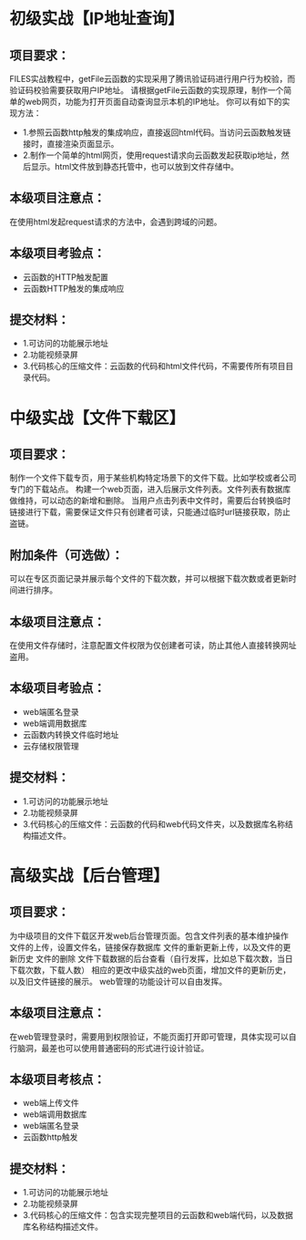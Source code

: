 # 初级实战【IP地址查询】
## 项目要求：
FILES实战教程中，getFile云函数的实现采用了腾讯验证码进行用户行为校验，而验证码校验需要获取用户IP地址。
请根据getFile云函数的实现原理，制作一个简单的web网页，功能为打开页面自动查询显示本机的IP地址。
你可以有如下的实现方法：
- 1.参照云函数http触发的集成响应，直接返回html代码。当访问云函数触发链接时，直接渲染页面显示。
- 2.制作一个简单的html网页，使用request请求向云函数发起获取ip地址，然后显示。html文件放到静态托管中，也可以放到文件存储中。
## 本级项目注意点：
在使用html发起request请求的方法中，会遇到跨域的问题。
## 本级项目考验点：
- 云函数的HTTP触发配置
- 云函数HTTP触发的集成响应
## 提交材料：
- 1.可访问的功能展示地址
- 2.功能视频录屏
- 3.代码核心的压缩文件：云函数的代码和html文件代码，不需要传所有项目目录代码。

# 中级实战【文件下载区】
## 项目要求：
制作一个文件下载专页，用于某些机构特定场景下的文件下载。比如学校或者公司专门的下载站点。
构建一个web页面，进入后展示文件列表。文件列表有数据库做维持，可以动态的新增和删除。
当用户点击列表中文件时，需要后台转换临时链接进行下载，需要保证文件只有创建者可读，只能通过临时url链接获取，防止盗链。
## 附加条件（可选做）：
可以在专区页面记录并展示每个文件的下载次数，并可以根据下载次数或者更新时间进行排序。
## 本级项目注意点：
在使用文件存储时，注意配置文件权限为仅创建者可读，防止其他人直接转换网址盗用。
## 本级项目考验点：
- web端匿名登录
- web端调用数据库
- 云函数内转换文件临时地址
- 云存储权限管理
## 提交材料：
- 1.可访问的功能展示地址
- 2.功能视频录屏
- 3.代码核心的压缩文件：云函数的代码和web代码文件夹，以及数据库名称结构描述文件。
# 高级实战【后台管理】
## 项目要求：
为中级项目的文件下载区开发web后台管理页面。包含文件列表的基本维护操作
文件的上传，设置文件名，链接保存数据库
文件的重新更新上传，以及文件的更新历史
文件的删除
文件下载数据的后台查看（自行发挥，比如总下载次数，当日下载次数，下载人数）
相应的更改中级实战的web页面，增加文件的更新历史，以及旧文件链接的展示。
web管理的功能设计可以自由发挥。
## 本级项目注意点：
在web管理登录时，需要用到权限验证，不能页面打开即可管理，具体实现可以自行脑洞，最差也可以使用普通密码的形式进行设计验证。
## 本级项目考核点：
- web端上传文件
- web端调用数据库
- web端匿名登录
- 云函数http触发
## 提交材料：
- 1.可访问的功能展示地址
- 2.功能视频录屏
- 3.代码核心的压缩文件：包含实现完整项目的云函数和web端代码，以及数据库名称结构描述文件。
